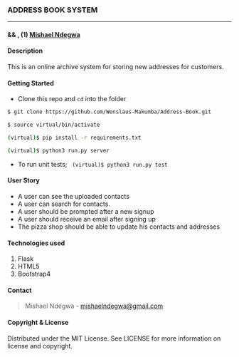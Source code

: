 ### **ADDRESS BOOK SYSTEM**

****

####      && , (1) [Mishael Ndegwa](https://github.com/mishael254)

#### **Description**
This is an online archive system for storing new addresses for customers.

#### Getting Started
- Clone this repo and ```cd``` into the folder
```sh 
$ git clone https://github.com/Wenslaus-Makumba/Address-Book.git

$ source virtual/bin/activate

(virtual)$ pip install -r requirements.txt

(virtual)$ python3 run.py server
```
- To run unit tests; ``` (virtual)$ python3 run.py test```

#### **User Story**
- A user can see the uploaded contacts
- A user can search for contacts.
- A user should be prompted after a new signup
- A user should receive an email after signing up
- The pizza shop should be able to update his contacts and addresses

#### **Technologies used**
1. Flask
2. HTML5
3. Bootstrap4

#### **Contact**

>Mishael Ndegwa - mishaelndegwa@gmail.com

#### **Copyright & License**
Distributed under the MIT License. See LICENSE for more information on license and copyright. 